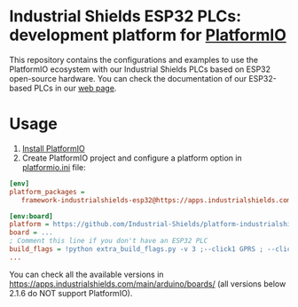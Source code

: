 # Industrial Shields ESP32 PLCs: development platform for [PlatformIO](https://platformio.org)

This repository contains the configurations and examples to use the PlatformIO ecosystem with our Industrial Shields PLCs based on ESP32 open-source hardware. You can check the documentation of our ESP32-based PLCs in our [web page](https://www.industrialshields.com/industrial-esp32-plc-products-family-ideal-for-iot-solutions).


# Usage

1. [Install PlatformIO](https://platformio.org)
2. Create PlatformIO project and configure a platform option in [platformio.ini](https://docs.platformio.org/page/projectconf.html) file:

``` ini
[env]
platform_packages =
   framework-industrialshields-esp32@https://apps.industrialshields.com/main/arduino/boards/industrialshields-boards-esp32-X.X.X.tar.bz2

[env:board]
platform = https://github.com/Industrial-Shields/platform-industrialshields-esp32.git
board = ...
; Comment this line if you don't have an ESP32 PLC
build_flags = !python extra_build_flags.py -v 3 ;--click1 GPRS ; --click2 GPRS
...
```

You can check all the available versions in https://apps.industrialshields.com/main/arduino/boards/ (all versions below 2.1.6 do NOT support PlatformIO).
